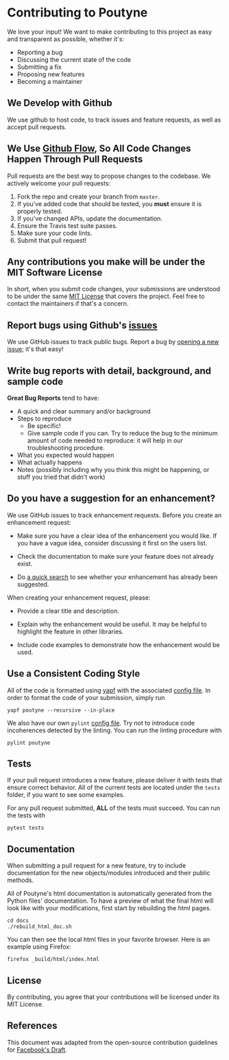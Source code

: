 # Contributing to Poutyne
We love your input! We want to make contributing to this project as easy and transparent as possible, whether it's:

- Reporting a bug
- Discussing the current state of the code
- Submitting a fix
- Proposing new features
- Becoming a maintainer

## We Develop with Github
We use github to host code, to track issues and feature requests, as well as accept pull requests.

## We Use [Github Flow](https://guides.github.com/introduction/flow/index.html), So All Code Changes Happen Through Pull Requests
Pull requests are the best way to propose changes to the codebase. We actively welcome your pull requests:

1. Fork the repo and create your branch from `master`.
2. If you've added code that should be tested, you **must** ensure it is properly tested.
3. If you've changed APIs, update the documentation.
4. Ensure the Travis test suite passes.
5. Make sure your code lints.
6. Submit that pull request!

## Any contributions you make will be under the MIT Software License
In short, when you submit code changes, your submissions are understood to be under the same [MIT License](http://choosealicense.com/licenses/mit/) that covers the project. Feel free to contact the maintainers if that's a concern.

## Report bugs using Github's [issues](https://github.com/GRAAL-Research/poutyne/issues)
We use GitHub issues to track public bugs. Report a bug by [opening a new issue](); it's that easy!

## Write bug reports with detail, background, and sample code

**Great Bug Reports** tend to have:

- A quick and clear summary and/or background
- Steps to reproduce
  - Be specific!
  - Give sample code if you can. Try to reduce the bug to the minimum amount of code needed to reproduce: it will help in our troubleshooting procedure.
- What you expected would happen
- What actually happens
- Notes (possibly including why you think this might be happening, or stuff you tried that didn't work)

## Do you have a suggestion for an enhancement?

We use GitHub issues to track enhancement requests.  Before you create an enhancement request:

* Make sure you have a clear idea of the enhancement you would like.  If you have a vague idea, consider discussing
it first on the users list.

* Check the documentation to make sure your feature does not already exist.

* Do [a quick search](https://github.com/allenai/allennlp/issues) to see whether your enhancement has already been suggested.

When creating your enhancement request, please:

* Provide a clear title and description.

* Explain why the enhancement would be useful.  It may be helpful to highlight the feature in other libraries.

* Include code examples to demonstrate how the enhancement would be used.

## Use a Consistent Coding Style

All of the code is formatted using [yapf](https://github.com/google/yapf) with the associated [config file](https://github.com/GRAAL-Research/poutyne/blob/master/.style.yapf). In order to format the code of your submission, simply run

```
yapf poutyne --recursive --in-place
```

We also have our own `pylint` [config file](https://github.com/GRAAL-Research/poutyne/blob/master/.pylintrc). Try not to introduce code incoherences detected by the linting. You can run the linting procedure with

```
pylint poutyne
```

## Tests

If your pull request introduces a new feature, please deliver it with tests that ensure correct behavior. All of the current tests are located under the `tests` folder, if you want to see some examples. 

For any pull request submitted, **ALL** of the tests must succeed. You can run the tests with

```
pytest tests
```

## Documentation

When submitting a pull request for a new feature, try to include documentation for the new objects/modules introduced and their public methods.

 All of Poutyne's html documentation is automatically generated from the Python files' documentation. To have a preview of what the final html will look like with your modifications, first start by rebuilding the html pages.

 ```
cd docs
./rebuild_html_doc.sh
 ```

You can then see the local html files in your favorite browser. Here is an example using Firefox:

```
firefox _build/html/index.html 
```

## License
By contributing, you agree that your contributions will be licensed under its MIT License.

## References
This document was adapted from the open-source contribution guidelines for [Facebook's Draft](https://github.com/facebook/draft-js/blob/a9316a723f9e918afde44dea68b5f9f39b7d9b00/CONTRIBUTING.md).
